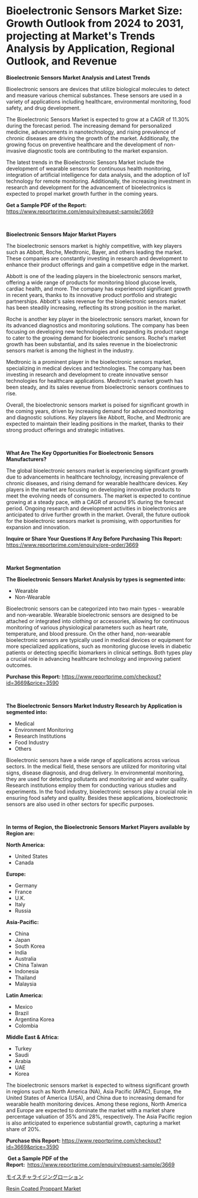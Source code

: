 <p><h1>Bioelectronic Sensors Market Size: Growth Outlook from 2024 to 2031, projecting at Market's Trends Analysis by Application, Regional Outlook, and Revenue</h1></p><p><strong>Bioelectronic Sensors Market Analysis and Latest Trends</strong></p>
<p><p>Bioelectronic sensors are devices that utilize biological molecules to detect and measure various chemical substances. These sensors are used in a variety of applications including healthcare, environmental monitoring, food safety, and drug development.</p><p>The Bioelectronic Sensors Market is expected to grow at a CAGR of 11.30% during the forecast period. The increasing demand for personalized medicine, advancements in nanotechnology, and rising prevalence of chronic diseases are driving the growth of the market. Additionally, the growing focus on preventive healthcare and the development of non-invasive diagnostic tools are contributing to the market expansion.</p><p>The latest trends in the Bioelectronic Sensors Market include the development of wearable sensors for continuous health monitoring, integration of artificial intelligence for data analysis, and the adoption of IoT technology for remote monitoring. Additionally, the increasing investment in research and development for the advancement of bioelectronics is expected to propel market growth further in the coming years.</p></p>
<p><strong>Get a Sample PDF of the Report:&nbsp;</strong> <a href="https://www.reportprime.com/enquiry/request-sample/3669">https://www.reportprime.com/enquiry/request-sample/3669</a></p>
<p>&nbsp;</p>
<p><strong>Bioelectronic Sensors Major Market Players</strong></p>
<p><p>The bioelectronic sensors market is highly competitive, with key players such as Abbott, Roche, Medtronic, Bayer, and others leading the market. These companies are constantly investing in research and development to enhance their product offerings and gain a competitive edge in the market.</p><p>Abbott is one of the leading players in the bioelectronic sensors market, offering a wide range of products for monitoring blood glucose levels, cardiac health, and more. The company has experienced significant growth in recent years, thanks to its innovative product portfolio and strategic partnerships. Abbott's sales revenue for the bioelectronic sensors market has been steadily increasing, reflecting its strong position in the market.</p><p>Roche is another key player in the bioelectronic sensors market, known for its advanced diagnostics and monitoring solutions. The company has been focusing on developing new technologies and expanding its product range to cater to the growing demand for bioelectronic sensors. Roche's market growth has been substantial, and its sales revenue in the bioelectronic sensors market is among the highest in the industry.</p><p>Medtronic is a prominent player in the bioelectronic sensors market, specializing in medical devices and technologies. The company has been investing in research and development to create innovative sensor technologies for healthcare applications. Medtronic's market growth has been steady, and its sales revenue from bioelectronic sensors continues to rise.</p><p>Overall, the bioelectronic sensors market is poised for significant growth in the coming years, driven by increasing demand for advanced monitoring and diagnostic solutions. Key players like Abbott, Roche, and Medtronic are expected to maintain their leading positions in the market, thanks to their strong product offerings and strategic initiatives.</p></p>
<p>&nbsp;</p>
<p><strong>What Are The Key Opportunities For Bioelectronic Sensors Manufacturers?</strong></p>
<p><p>The global bioelectronic sensors market is experiencing significant growth due to advancements in healthcare technology, increasing prevalence of chronic diseases, and rising demand for wearable healthcare devices. Key players in the market are focusing on developing innovative products to meet the evolving needs of consumers. The market is expected to continue growing at a steady pace, with a CAGR of around 9% during the forecast period. Ongoing research and development activities in bioelectronics are anticipated to drive further growth in the market. Overall, the future outlook for the bioelectronic sensors market is promising, with opportunities for expansion and innovation.</p></p>
<p><strong>Inquire or Share Your Questions If Any Before Purchasing This Report:</strong> <a href="https://www.reportprime.com/enquiry/pre-order/3669">https://www.reportprime.com/enquiry/pre-order/3669</a></p>
<p>&nbsp;</p>
<p><strong>Market Segmentation</strong></p>
<p><strong>The Bioelectronic Sensors Market Analysis by types is segmented into:</strong></p>
<p><ul><li>Wearable</li><li>Non-Wearable</li></ul></p>
<p><p>Bioelectronic sensors can be categorized into two main types - wearable and non-wearable. Wearable bioelectronic sensors are designed to be attached or integrated into clothing or accessories, allowing for continuous monitoring of various physiological parameters such as heart rate, temperature, and blood pressure. On the other hand, non-wearable bioelectronic sensors are typically used in medical devices or equipment for more specialized applications, such as monitoring glucose levels in diabetic patients or detecting specific biomarkers in clinical settings. Both types play a crucial role in advancing healthcare technology and improving patient outcomes.</p></p>
<p><strong>Purchase this Report:&nbsp;</strong><a href="https://www.reportprime.com/checkout?id=3669&price=3590">https://www.reportprime.com/checkout?id=3669&price=3590</a></p>
<p>&nbsp;</p>
<p><strong>The Bioelectronic Sensors Market Industry Research by Application is segmented into:</strong></p>
<p><ul><li>Medical</li><li>Environment Monitoring</li><li>Research Institutions</li><li>Food Industry</li><li>Others</li></ul></p>
<p><p>Bioelectronic sensors have a wide range of applications across various sectors. In the medical field, these sensors are utilized for monitoring vital signs, disease diagnosis, and drug delivery. In environmental monitoring, they are used for detecting pollutants and monitoring air and water quality. Research institutions employ them for conducting various studies and experiments. In the food industry, bioelectronic sensors play a crucial role in ensuring food safety and quality. Besides these applications, bioelectronic sensors are also used in other sectors for specific purposes.</p></p>
<p>&nbsp;</p>
<p><strong>In terms of Region, the Bioelectronic Sensors Market Players available by Region are:</strong></p>
<p>
    <p> <strong> North America: </strong>
        <ul>
            <li>United States</li>
            <li>Canada</li>
        </ul>
        </p> 
    <p> <strong> Europe: </strong>
        <ul>
            <li>Germany</li>
            <li>France</li>
            <li>U.K.</li>
            <li>Italy</li>
            <li>Russia</li>
        </ul>
        </p> 
    <p> <strong> Asia-Pacific: </strong>
        <ul>
            <li>China</li>
            <li>Japan</li>
            <li>South Korea</li>
            <li>India</li>
            <li>Australia</li>
            <li>China Taiwan</li>
            <li>Indonesia</li>
            <li>Thailand</li>
            <li>Malaysia</li>
        </ul>
        </p> 
    <p> <strong> Latin America: </strong>
        <ul>
            <li>Mexico</li>
            <li>Brazil</li>
            <li>Argentina Korea</li>
            <li>Colombia</li>
        </ul>
        </p> 
    <p> <strong> Middle East & Africa: </strong>
        <ul>
            <li>Turkey</li>
            <li>Saudi</li>
            <li>Arabia</li>
            <li>UAE</li>
            <li>Korea</li>
        </ul>
    </p>
    </p>
<p><p>The bioelectronic sensors market is expected to witness significant growth in regions such as North America (NA), Asia Pacific (APAC), Europe, the United States of America (USA), and China due to increasing demand for wearable health monitoring devices. Among these regions, North America and Europe are expected to dominate the market with a market share percentage valuation of 35% and 28%, respectively. The Asia Pacific region is also anticipated to experience substantial growth, capturing a market share of 20%.</p></p>
<p><strong>Purchase this Report: </strong><a href="https://www.reportprime.com/checkout?id=3669&price=3590">https://www.reportprime.com/checkout?id=3669&price=3590</a></p>
<p>&nbsp;<strong>Get a Sample PDF of the Report:&nbsp;&nbsp;</strong><a href="https://www.reportprime.com/enquiry/request-sample/3669">https://www.reportprime.com/enquiry/request-sample/3669</a></p>
<p><strong></strong></p>
<p><p><a href="https://github.com/EstaSprer20231/Market-Research-Report-List-1/blob/main/963117314581.md">モイスチャライジングローション</a></p><p><a href="https://extreme-scabiosa-c81.notion.site/Resin-Coated-Proppant-Market-Provides-Detailed-Segmentation-of-this-Market-based-on-Type-Applicatio-5aa91fdc7b394216bd027f56b40be7a0">Resin Coated Proppant Market</a></p></p>